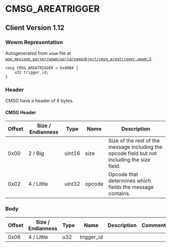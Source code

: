 # CMSG_AREATRIGGER

## Client Version 1.12

### Wowm Representation

Autogenerated from `wowm` file at [`wow_message_parser/wowm/world/gameobject/cmsg_areatrigger.wowm:3`](https://github.com/gtker/wow_messages/tree/main/wow_message_parser/wowm/world/gameobject/cmsg_areatrigger.wowm#L3).
```rust,ignore
cmsg CMSG_AREATRIGGER = 0x00B4 {
    u32 trigger_id;
}
```
### Header

CMSG have a header of 6 bytes.

#### CMSG Header

| Offset | Size / Endianness | Type   | Name   | Description |
| ------ | ----------------- | ------ | ------ | ----------- |
| 0x00   | 2 / Big           | uint16 | size   | Size of the rest of the message including the opcode field but not including the size field.|
| 0x02   | 4 / Little        | uint32 | opcode | Opcode that determines which fields the message contains.|

### Body

| Offset | Size / Endianness | Type | Name | Description | Comment |
| ------ | ----------------- | ---- | ---- | ----------- | ------- |
| 0x06 | 4 / Little | u32 | trigger_id |  |  |


